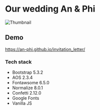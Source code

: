 # Our wedding An & Phi

![Thumbnail](https://cdn.jsdelivr.net/gh/an-phi/invitation_letter@0.0.3/assets/hosted/demo.jpg)

## Demo

<https://an-phi.github.io/invitation_letter/>

### Tech stack

- Bootstrap 5.3.2
- AOS 2.3.4
- Fontawsome 6.5.0
- Normalize 8.0.1
- Confetti 2.12.0
- Google Fonts
- Vanilla JS
